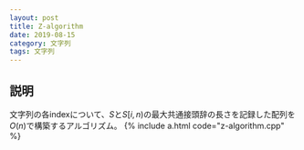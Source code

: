 ```yaml
---
layout: post
title: Z-algorithm
date: 2019-08-15
category: 文字列
tags: 文字列
---
```


## 説明
文字列の各indexについて、$S$と$S[i, n$)の最大共通接頭辞の長さを記録した配列を$O(n)$で構築するアルゴリズム。
{% include a.html code="z-algorithm.cpp" %}